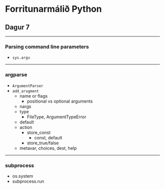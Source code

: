 Forritunarmálið Python
======================

Dagur 7
-------

---

### Parsing command line parameters

* `sys.argv`

---

### argparse

* `ArgumentParser`
* `add_arugment`
    * name or flags
        * positional vs optional arguments
    * nargs
    * type
        * FileType, ArgumentTypeError
    * default
    * action
        * store_const
            * const, default
        * store_true/false
    * metavar, choices, dest, help

---

### subprocess

* os.system
* subprocess.run
